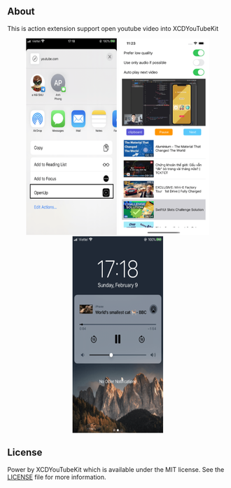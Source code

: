 ## About

This is action extension support open youtube video into XCDYouTubeKit

<p align="center">
<img src="Screenshots/img1.png" width="207" height="448">
<img src="Screenshots/img2.png" width="207" height="448">
<img src="Screenshots/img3.png" width="207" height="448">
</p>

## License

Power by XCDYouTubeKit which is available under the MIT license. See the [LICENSE](LICENSE) file for more information.
